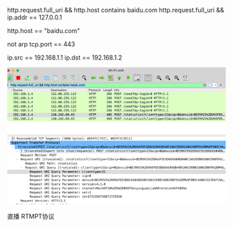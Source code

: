 
http.request.full_uri && http.host contains baidu.com
http.request.full_uri && ip.addr == 127.0.0.1

http.host == "baidu.com"

not arp
tcp.port == 443

ip.src == 192.168.1.1
ip.dst == 192.168.1.2

![img_1.png](img_1.png)

直播 RTMPT协议
